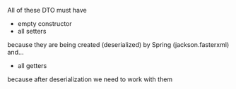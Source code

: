 All of these DTO must have

- empty constructor
- all setters

because they are being created (deserialized) by Spring (jackson.fasterxml)
and...

- all getters

because after deserialization we need to work with them
